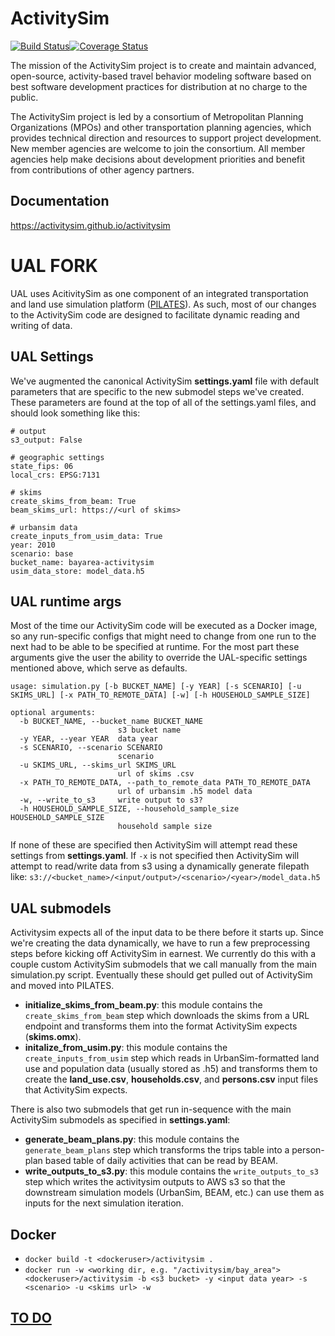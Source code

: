 ActivitySim
===========

[![Build Status](https://travis-ci.com/ActivitySim/activitysim.svg?branch=main)](https://travis-ci.org/github/ActivitySim/activitysim)[![Coverage Status](https://coveralls.io/repos/github/ActivitySim/activitysim/badge.svg?branch=main)](https://coveralls.io/github/ActivitySim/activitysim?branch=main)

The mission of the ActivitySim project is to create and maintain advanced, open-source, 
activity-based travel behavior modeling software based on best software development 
practices for distribution at no charge to the public.

The ActivitySim project is led by a consortium of Metropolitan Planning Organizations 
(MPOs) and other transportation planning agencies, which provides technical direction 
and resources to support project development. New member agencies are welcome to join 
the consortium. All member agencies help make decisions about development priorities 
and benefit from contributions of other agency partners. 

## Documentation

https://activitysim.github.io/activitysim  

# UAL FORK

UAL uses AcitivitySim as one component of an integrated transportation and land use simulation platform ([PILATES](https://github.com/ual/PILATES)). As such, most of our changes to the ActivitySim code are designed to facilitate dynamic reading and writing of data.

## UAL Settings
We've augmented the canonical ActivitySim **settings.yaml** file with default parameters that are specific to the new submodel steps we've created. These parameters are found at the top of all of the settings.yaml files, and should look something like this:
```
# output
s3_output: False

# geographic settings
state_fips: 06
local_crs: EPSG:7131 

# skims
create_skims_from_beam: True
beam_skims_url: https://<url of skims>

# urbansim data
create_inputs_from_usim_data: True
year: 2010
scenario: base
bucket_name: bayarea-activitysim
usim_data_store: model_data.h5
```

## UAL runtime args
Most of the time our ActivitySim code will be executed as a Docker image, so any run-specific configs that might need to change from one run to the next had to be able to be specified at runtime. For the most part these arguments give the user the ability to override the UAL-specific settings mentioned above, which serve as defaults.
```
usage: simulation.py [-b BUCKET_NAME] [-y YEAR] [-s SCENARIO] [-u SKIMS_URL] [-x PATH_TO_REMOTE_DATA] [-w] [-h HOUSEHOLD_SAMPLE_SIZE]

optional arguments:
  -b BUCKET_NAME, --bucket_name BUCKET_NAME
                        s3 bucket name
  -y YEAR, --year YEAR  data year
  -s SCENARIO, --scenario SCENARIO
                        scenario
  -u SKIMS_URL, --skims_url SKIMS_URL
                        url of skims .csv
  -x PATH_TO_REMOTE_DATA, --path_to_remote_data PATH_TO_REMOTE_DATA
                        url of urbansim .h5 model data
  -w, --write_to_s3     write output to s3?
  -h HOUSEHOLD_SAMPLE_SIZE, --household_sample_size HOUSEHOLD_SAMPLE_SIZE
                        household sample size
```
If none of these are specified then ActivitySim will attempt read these settings from **settings.yaml**. If `-x` is not specified then ActivitySim will attempt to read/write data from s3 using a dynamically generate filepath like:
`s3://<bucket_name>/<input/output>/<scenario>/<year>/model_data.h5`

## UAL submodels
Activitysim expects all of the input data to be there before it starts up. Since we're creating the data dynamically, we have to run a few preprocessing steps before kicking off ActivitySim in earnest. We currently do this with a couple custom ActivitySim submodels that we call manually from the main simulation.py script. Eventually these should get pulled out of ActivitySim and moved into PILATES.
- **initialize_skims_from_beam.py**: this module contains the `create_skims_from_beam` step which downloads the skims from a URL endpoint and transforms them into the format ActivitySim expects (**skims.omx**).
- **initalize_from_usim.py**: this module contains the `create_inputs_from_usim` step which reads in UrbanSim-formatted land use and population data (usually stored as .h5) and transforms them to create the **land_use.csv**, **households.csv**, and **persons.csv** input files that ActivitySim expects.

There is also two submodels that get run in-sequence with the main ActivitySim submodels as specified in **settings.yaml**:
- **generate_beam_plans.py**: this module contains the `generate_beam_plans` step which transforms the trips table into a person-plan based table of daily activities that can be read by BEAM.
- **write_outputs_to_s3.py**: this module contains the `write_outputs_to_s3` step which writes the activitysim outputs to AWS s3 so that the downstream simulation models (UrbanSim, BEAM, etc.) can use them as inputs for the next simulation iteration.


## Docker
- `docker build -t <dockeruser>/activitysim .`
- `docker run -w <working dir, e.g. "/activitysim/bay_area"> <dockeruser>/activitysim -b <s3 bucket> -y <input data year> -s <scenario> -u <skims url> -w`


## [TO DO](https://github.com/ual/activitysim/wiki/TO-DO)